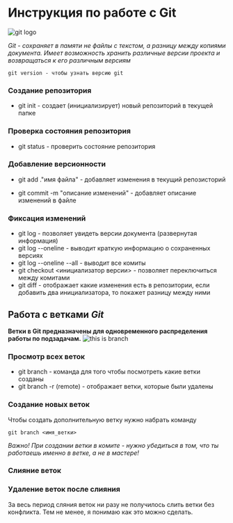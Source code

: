 # Инструкция по работе с Git

![git logo](https://upload.wikimedia.org/wikipedia/commons/thumb/e/e0/Git-logo.svg/1280px-Git-logo.svg.png)


*Git - сохраняет в памяти не файлы с текстом, а разницу между копиями документа. Имеет возможность хранить различные версии проекта и возвращаться к его различным версиям*

    git version - чтобы узнать версию git


### Создание репозитория


*    git init - создает (инициализирует) новый репозиторий в текущей папке

### Проверка состояния репозитория

* git status - проверить состояние репозитория

### Добавление версионности

*    git add .\"имя файла" - добавляет изменения в текущий репозисторий

*    git commit -m "описание изменений" - добавляет описание изменений в файле

### Фиксация изменений 
 * git log - позволяет увидеть версии документа (развернутая информация)
 * git log --oneline - выводит краткую информацию о сохраненных версиях
 * git log --oneline --all - выводит все комиты
 * git checkout <инициализатор версии> - позволяет переключиться между комитами
 * git diff - отображает какие изменения есть в репозитории, если добавить два инициализатора, то покажет разницу между ними

## __Работа с ветками *Git*__
__Ветки в Git предназначены для одновременного распределения работы по подзадачам.__
![this is branch](branch.jpeg)

### Просмотр всех веток
* git branch - команда для того чтобы посмотреть какие ветки созданы 
* git branch -r (remote) - отображает ветки, которые были удалены
### Создание новых веток 
Чтобы создать дополнительную ветку нужно набрать команду 
    
    git branch <имя_ветки>

_Важно! При создании ветки в комите - нужно убедиться в том, что ты работаешь именно в ветке, а не в мастере!_

### Слияние веток

### Удаление веток после слияния

За весь период сляния веток ни разу не получилось слить ветки без конфликта. Тем не менее, я понимаю как это можно сделать. 